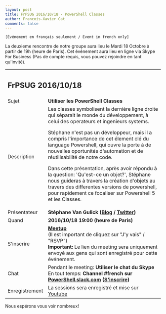 ```yaml
---
layout: post
title: FrPSUG 2016/10/18 - PowerShell Classes
author: Francois-Xavier Cat
comments: false
---
```


```
[Événement en français seulement / Event in french only]
```
La deuxieme rencontre de notre groupe aura lieu le Mardi 18 Octobre à partir de 19h (heure de Paris).
Cet événement aura lieu en ligne via Skype For Business (Pas de compte requis, vous pouvez rejoindre en tant qu'invité).


<table>
<tr>
<td colspan="2"><h2>FrPSUG 2016/10/18</h2></td>

</tr>
<tr>
    <td>Sujet</td>
<td> <b>Utiliser les PowerShell Classes</b></td>
</tr>
<tr>
    <td>Description</td>
<td> Les classes symbolisent la dernière ligne droite qui séparait le monde du développement, à celui des operateurs et ingenieurs systems.

Stéphane n'est pas un développeur, mais il a compris l'importance de cet élement clé du language Powershell, qui ouvre la porte à de nouvelles oportunités d'automation et de réutilisabilité de notre code.

Dans cette présentation, après avoir répondu à la question: 'Qu'est-ce un objet?', Stéphane nous guideras à travers la création d'objets au travers des differentes versions de powershell, pour rapidement ce focaliser sur Powershell 5 et les Classes.</td>
</tr>
<tr>
    <td>Présentateur</td>
<td> <b>Stéphane Van Gulick (<a href="http://powershelldistrict.com/">Blog</a> / <a href="https://twitter.com/psdistrict">Twitter</a>)</b></td>
</tr>
<tr>
    <td>Quand</td>
<td> <b>2016/10/18 19:00 (heure de Paris)</b></td>
</tr>
<tr>
    <td>S'inscrire</td>
<td> <b><a href="http://www.meetup.com/FrenchPSUG/events/232808635/">Meetup</a></b> <br>(Il est important de cliquez sur "J'y vais" / "RSVP")
<br> <b>Important:</b> Le lien du meeting sera uniquement envoyé aux gens qui sont enregistré pour cette événement.
</td>
</tr>
<tr>
    <td>Chat</td>
<td>Pendant le meeting: <b>Utiliser le chat du Skype</b> <br> En tout temps:<b> Channel #french sur <a href="https://powershell.slack.com/Slack">PowerShell.slack.com</a>  (<a href="http://slack.poshcode.org/">S'inscrire</a>)</b></td>
</tr>
<tr>
    <td>Enregistrement</td>
<td>La sessions sera enregistré et mise sur <a href="https://www.youtube.com/channel/UCyxicOKZNm_u1opF_xAYfDA">Youtube</a></td>
</tr>
</table>

Nous espérons vous voir nombreux!
